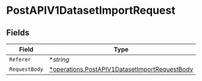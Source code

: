 # PostAPIV1DatasetImportRequest


## Fields

| Field                                                                                                         | Type                                                                                                          | Required                                                                                                      | Description                                                                                                   |
| ------------------------------------------------------------------------------------------------------------- | ------------------------------------------------------------------------------------------------------------- | ------------------------------------------------------------------------------------------------------------- | ------------------------------------------------------------------------------------------------------------- |
| `Referer`                                                                                                     | **string*                                                                                                     | :heavy_minus_sign:                                                                                            | N/A                                                                                                           |
| `RequestBody`                                                                                                 | [*operations.PostAPIV1DatasetImportRequestBody](../../models/operations/postapiv1datasetimportrequestbody.md) | :heavy_minus_sign:                                                                                            | N/A                                                                                                           |